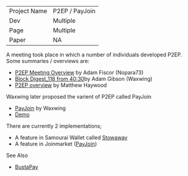 |               	| 				|
| ----------- 		| ----------	| 
| Project Name 		| P2EP / PayJoin |
| Dev				| Multiple	|
| Page				| Multiple	|
| Paper				| NA		|

A meeting took place in which a number of individuals developed P2EP. 
Some summaries / overviews are:
- [P2EP Meeting Overview](https://medium.com/@nopara73/pay-to-endpoint-56eb05d3cac6) by Adam Fiscor (Nopara73)
- [Block Digest_118 from 40:30](https://youtu.be/0-DS7X99F7Y?t=2415)by Adam Gibson (Waxwing)
- [P2EP overview](https://blockstream.com/2018/08/08/en-improving-privacy-using-pay-to-endpoint/) by Matthew Haywood

Waxwing later proposed the varient of P2EP called PayJoin
- [PayJoin](https://joinmarket.me/blog/blog/payjoin/) by Waxwing
- [Demo](https://joinmarket.me/blog/blog/payjoin-basic-demo/)

There are currently 2 implementations;
- A feature in Samourai Wallet called [Stowaway](https://samouraiwallet.com/stowaway)
- A feature in Joinmarket ([PayJoin](https://github.com/Joinmarket-Org/joinmarket-clientserver/blob/master/docs/PAYJOIN.md))

See Also
- [BustaPay](https://github.com/6102bitcoin/CoinJoin-Research/tree/master/CoinJoin_Implementations/13_BustaPay-rhavar)
